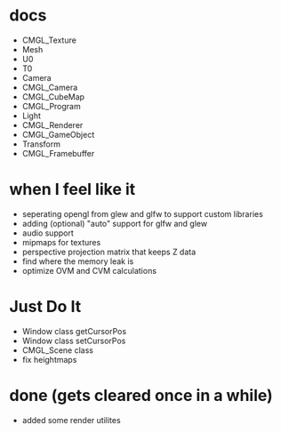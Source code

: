 # docs
- CMGL_Texture
- Mesh
- U0
- T0
- Camera
- CMGL_Camera
- CMGL_CubeMap
- CMGL_Program
- Light
- CMGL_Renderer
- CMGL_GameObject
- Transform
- CMGL_Framebuffer

# when I feel like it
- seperating opengl from glew and glfw to support custom libraries
- adding (optional) "auto" support for glfw and glew
- audio support
- mipmaps for textures
- perspective projection matrix that keeps Z data
- find where the memory leak is
- optimize OVM and CVM calculations

# Just Do It
- Window class getCursorPos
- Window class setCursorPos
- CMGL_Scene class
- fix heightmaps


# done (gets cleared once in a while)
- added some render utilites